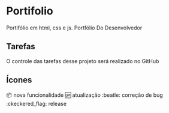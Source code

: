 # Portifolio
Portifólio em html, css e js.
Portfólio Do Desenvolvedor

## Tarefas 

O controle das tarefas desse projeto será realizado no GitHub

## Ícones

:package: nova funcionalidade
:up: atualização
:beatle: correção de bug
:ckeckered_flag: release

